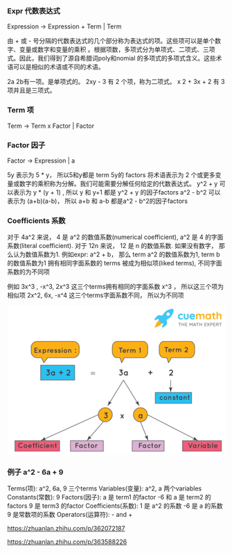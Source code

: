 ### Expr  代数表达式

Expression -> Expression + Term | Term

由 + 或 - 号分隔的代数表达式的几个部分称为表达式的项。这些项可以是单个数字、变量或数字和变量的乘积 。根据项数，多项式分为单项式、二项式、三项式。因此，我们得到了源自希腊词poly和nomial 的多项式的多项式含义。这些术语可以是相似的术语或不同的术语。

2a 2b有一项。是单项式的。
2xy - 3 有 2 个项，称为二项式。
x 2  + 3x + 2 有 3 项并且是三项式。 

### Term  项

Term -> Term x Factor | Factor

### Factor 因子

Factor -> Expression | a

5y 表示为 5 * y， 所以5和y都是  term 5y的 factors
将术语表示为 2 个或更多变量或数字的乘积称为分解。我们可能需要分解任何给定的代数表达式。
y^2 + y 可以表示为 y * (y + 1) , 所以 y 和 y+1 都是  y^2 + y 的因子factors
a^2 - b^2 可以表示为 (a+b)(a-b)， 所以 a+b 和 a-b 都是a^2 - b^2的因子factors

### Coefficients 系数
对于 4a^2 来说，  4 是 a^2 的数值系数(numerical coefficient),  a^2 是 4 的字面系数(literal coefficient).
对于 12n 来说， 12 是 n 的数值系数.
如果没有数字， 那么认为数值系数为1.
例如expr:  a^2 + b， 那么 term a^2 的数值系数为1,  term b 的数值系数为1
拥有相同字面系数的 terms 被成为相似项(liked terms), 不同字面系数的为不同项

例如 3x^3 ,   -x^3,  2x^3  这三个terms拥有相同的字面系数 x^3 ， 所以这三个项为相似项
2x^2, 6x, -x^4 这三个terms字面系数不同， 所以为不同项

![expr-term-factor](https://raw.githubusercontent.com/anlijiu/doc/assets/expression-term-factor-coefficient.png)

### 例子  a^2 - 6a + 9
Terms(项):  a^2, 6a, 9    三个terms
Variables(变量): a^2, a   两个variables 
Constants(常数): 9
Factors(因子): a 是 term1 的factor
               -6 和 a 是 term2 的factors
               9 是 term3 的factor
Coefficients(系数):  1 是 a^2 的系数
                    -6 是 a 的系数
                    9 是常数项的系数
Operators(运算符): - and +

https://zhuanlan.zhihu.com/p/362072187

https://zhuanlan.zhihu.com/p/363588226

